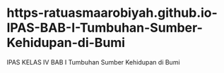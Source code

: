 # https-ratuasmaarobiyah.github.io-IPAS-BAB-I-Tumbuhan-Sumber-Kehidupan-di-Bumi
IPAS KELAS IV BAB I Tumbuhan Sumber Kehidupan di Bumi 
